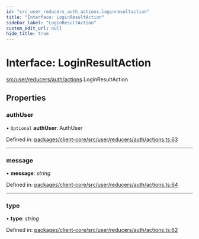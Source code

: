 ```yaml
---
id: "src_user_reducers_auth_actions.loginresultaction"
title: "Interface: LoginResultAction"
sidebar_label: "LoginResultAction"
custom_edit_url: null
hide_title: true
---
```


# Interface: LoginResultAction

[src/user/reducers/auth/actions](../modules/src_user_reducers_auth_actions.md).LoginResultAction

## Properties

### authUser

• `Optional` **authUser**: AuthUser

Defined in: [packages/client-core/src/user/reducers/auth/actions.ts:63](https://github.com/xr3ngine/xr3ngine/blob/7e8e151f1/packages/client-core/src/user/reducers/auth/actions.ts#L63)

___

### message

• **message**: *string*

Defined in: [packages/client-core/src/user/reducers/auth/actions.ts:64](https://github.com/xr3ngine/xr3ngine/blob/7e8e151f1/packages/client-core/src/user/reducers/auth/actions.ts#L64)

___

### type

• **type**: *string*

Defined in: [packages/client-core/src/user/reducers/auth/actions.ts:62](https://github.com/xr3ngine/xr3ngine/blob/7e8e151f1/packages/client-core/src/user/reducers/auth/actions.ts#L62)
